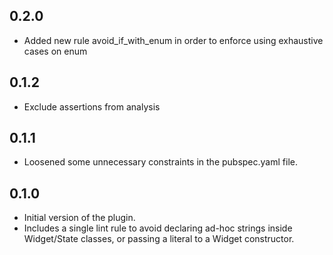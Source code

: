 <!-- A changelog file for a dart plugin  -->

## 0.2.0

* Added new rule avoid_if_with_enum in order to enforce using exhaustive cases on enum

## 0.1.2

* Exclude assertions from analysis

## 0.1.1

* Loosened some unnecessary constraints in the pubspec.yaml file.

## 0.1.0

* Initial version of the plugin. 
* Includes a single lint rule to avoid declaring ad-hoc strings inside Widget/State classes, or passing a literal to a Widget constructor.


